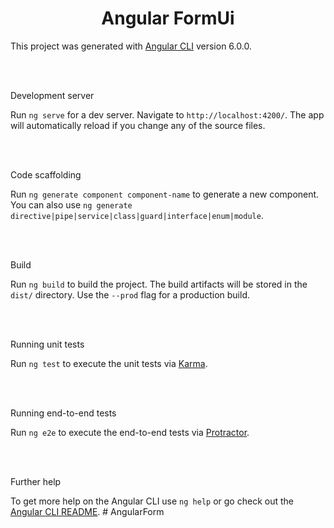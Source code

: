 <h1 align="center"> Angular FormUi </h1>

This project was generated with [Angular CLI](https://github.com/angular/angular-cli) version 6.0.0.

</br></br>

Development server

Run `ng serve` for a dev server. Navigate to `http://localhost:4200/`. The app will automatically reload if you change any of the source files.

</br></br>

Code scaffolding

Run `ng generate component component-name` to generate a new component. You can also use `ng generate directive|pipe|service|class|guard|interface|enum|module`.

</br></br>

Build

Run `ng build` to build the project. The build artifacts will be stored in the `dist/` directory. Use the `--prod` flag for a production build.

</br></br>

Running unit tests

Run `ng test` to execute the unit tests via [Karma](https://karma-runner.github.io).

</br></br>

Running end-to-end tests

Run `ng e2e` to execute the end-to-end tests via [Protractor](http://www.protractortest.org/).

</br></br>

Further help

To get more help on the Angular CLI use `ng help` or go check out the [Angular CLI README](https://github.com/angular/angular-cli/blob/master/README.md).
#   A n g u l a r F o r m 
 
 
